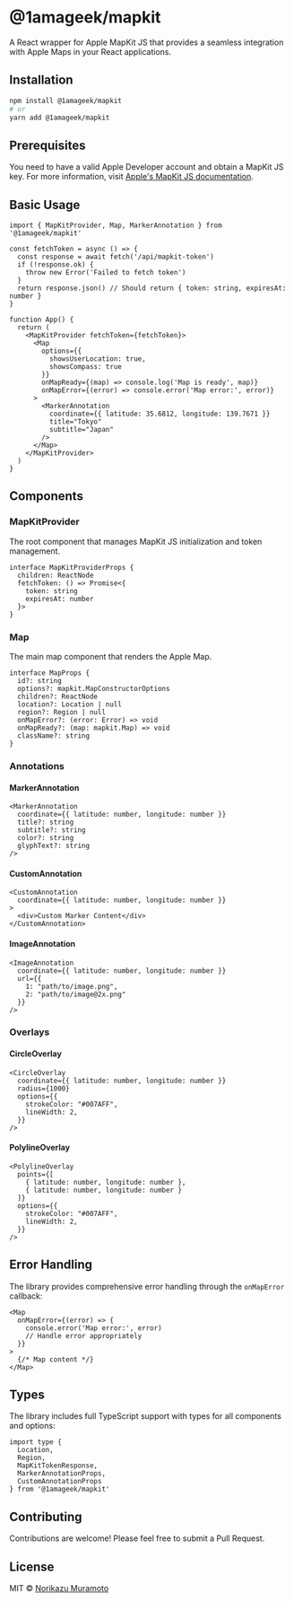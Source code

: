 # @1amageek/mapkit

A React wrapper for Apple MapKit JS that provides a seamless integration with Apple Maps in your React applications.

## Installation

```bash
npm install @1amageek/mapkit
# or
yarn add @1amageek/mapkit
```

## Prerequisites

You need to have a valid Apple Developer account and obtain a MapKit JS key. For more information, visit [Apple's MapKit JS documentation](https://developer.apple.com/documentation/mapkitjs).

## Basic Usage

```tsx
import { MapKitProvider, Map, MarkerAnnotation } from '@1amageek/mapkit'

const fetchToken = async () => {
  const response = await fetch('/api/mapkit-token')
  if (!response.ok) {
    throw new Error('Failed to fetch token')
  }
  return response.json() // Should return { token: string, expiresAt: number }
}

function App() {
  return (
    <MapKitProvider fetchToken={fetchToken}>
      <Map
        options={{
          showsUserLocation: true,
          showsCompass: true
        }}
        onMapReady={(map) => console.log('Map is ready', map)}
        onMapError={(error) => console.error('Map error:', error)}
      >
        <MarkerAnnotation
          coordinate={{ latitude: 35.6812, longitude: 139.7671 }}
          title="Tokyo"
          subtitle="Japan"
        />
      </Map>
    </MapKitProvider>
  )
}
```

## Components

### MapKitProvider

The root component that manages MapKit JS initialization and token management.

```tsx
interface MapKitProviderProps {
  children: ReactNode
  fetchToken: () => Promise<{
    token: string
    expiresAt: number
  }>
}
```

### Map

The main map component that renders the Apple Map.

```tsx
interface MapProps {
  id?: string
  options?: mapkit.MapConstructorOptions
  children?: ReactNode
  location?: Location | null
  region?: Region | null
  onMapError?: (error: Error) => void
  onMapReady?: (map: mapkit.Map) => void
  className?: string
}
```

### Annotations

#### MarkerAnnotation

```tsx
<MarkerAnnotation
  coordinate={{ latitude: number, longitude: number }}
  title?: string
  subtitle?: string
  color?: string
  glyphText?: string
/>
```

#### CustomAnnotation

```tsx
<CustomAnnotation
  coordinate={{ latitude: number, longitude: number }}
>
  <div>Custom Marker Content</div>
</CustomAnnotation>
```

#### ImageAnnotation

```tsx
<ImageAnnotation
  coordinate={{ latitude: number, longitude: number }}
  url={{
    1: "path/to/image.png",
    2: "path/to/image@2x.png"
  }}
/>
```

### Overlays

#### CircleOverlay

```tsx
<CircleOverlay
  coordinate={{ latitude: number, longitude: number }}
  radius={1000}
  options={{
    strokeColor: "#007AFF",
    lineWidth: 2,
  }}
/>
```

#### PolylineOverlay

```tsx
<PolylineOverlay
  points={[
    { latitude: number, longitude: number },
    { latitude: number, longitude: number }
  ]}
  options={{
    strokeColor: "#007AFF",
    lineWidth: 2,
  }}
/>
```

## Error Handling

The library provides comprehensive error handling through the `onMapError` callback:

```tsx
<Map
  onMapError={(error) => {
    console.error('Map error:', error)
    // Handle error appropriately
  }}
>
  {/* Map content */}
</Map>
```

## Types

The library includes full TypeScript support with types for all components and options:

```tsx
import type {
  Location,
  Region,
  MapKitTokenResponse,
  MarkerAnnotationProps,
  CustomAnnotationProps
} from '@1amageek/mapkit'
```

## Contributing

Contributions are welcome! Please feel free to submit a Pull Request.

## License

MIT © [Norikazu Muramoto](mailto:tmy0x3@icloud.com)
